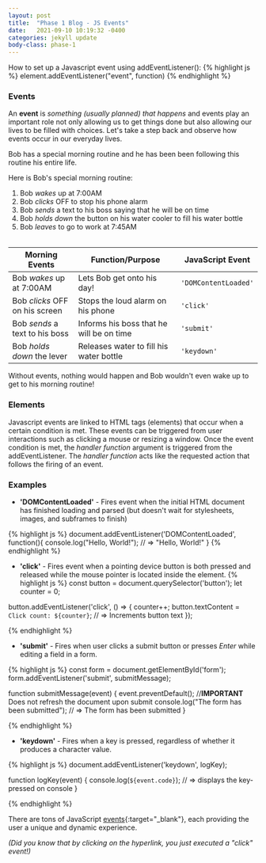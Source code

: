 ```yaml
---
layout: post
title:  "Phase 1 Blog - JS Events"
date:   2021-09-10 10:19:32 -0400
categories: jekyll update
body-class: phase-1
---
```

How to set up a Javascript event using addEventListener():
{% highlight js %}
element.addEventListener("event", function)
{% endhighlight %}

### Events ###
An **event** is _something (usually planned) that happens_ and events play an important role not only allowing us to get things done but also allowing our lives to be filled with choices. Let's take a step back and observe how events occur in our everyday lives.

Bob has a special morning routine and he has been been following this routine his entire life. 

Here is Bob's special morning routine:

1. Bob _wakes_ up at 7:00AM
2. Bob _clicks_ OFF to stop his phone alarm
3. Bob _sends_ a text to his boss saying that he will be on time
4. Bob _holds down_ the button on his water cooler to fill his water bottle
5. Bob _leaves_ to go to work at 7:45AM <br/><br/>

| Morning Events | Function/Purpose | JavaScript Event |
|-------|--------|---------|
| Bob _wakes_ up at 7:00AM | Lets Bob get onto his day! | `'DOMContentLoaded'` | 
| Bob _clicks_ OFF on his screen | Stops the loud alarm on his phone | `'click'` | 
| Bob _sends_ a text to his boss | Informs his boss that he will be on time | `'submit'` | 
|  Bob _holds down_ the lever | Releases water to fill his water bottle | `'keydown'` | 

Without events, nothing would happen and Bob wouldn't even wake up to get to his morning routine! 

### Elements ###

Javascript events are linked to HTML tags (elements) that occur when a certain condition is met. These events can be triggered from user interactions such as clicking a mouse or resizing a window. Once the event condition is met, the _handler function_ argument is triggered from the addEventListener. The _handler function_ acts like the requested action that follows the firing of an event. 

### Examples ###

- **'DOMContentLoaded'** - Fires event when the initial HTML document has finished loading and parsed (but doesn't wait for stylesheets, images, and subframes to finish)

{% highlight js %}
document.addEventListener('DOMContentLoaded', function(){
    console.log("Hello, World!"); // => "Hello, World!"
}
{% endhighlight %}

- **'click'** - Fires event when a pointing device button is both pressed and released while the mouse pointer is located inside the element.
{% highlight js %}
const button = document.querySelector('button');
let counter = 0;

button.addEventListener('click', () => {
    counter++;
    button.textContent = `Click count: ${counter}`; // => Increments button text 
});

{% endhighlight %}

- **'submit'** - Fires when user clicks a submit button or presses _Enter_ while editing a field in a form. 

{% highlight js %}
const form = document.getElementById('form');
form.addEventListener('submit', submitMessage);

function submitMessage(event) {
    event.preventDefault(); //**IMPORTANT** Does not refresh the document upon submit
    console.log("The form has been submitted"); // => The form has been submitted 
}

{% endhighlight %}

- **'keydown'** - Fires when a key is pressed, regardless of whether it produces a character value.

{% highlight js %}
document.addEventListener('keydown', logKey);

function logKey(event) {
  console.log(`${event.code}`); // => displays the key-pressed on console
}

{% endhighlight %}

There are tons of JavaScript [events](https://developer.mozilla.org/en-US/docs/Web/Events){:target="_blank"}, each providing the user a unique and dynamic experience.

_(Did you know that by clicking on the hyperlink, you just executed a "click" event!)_<br/>